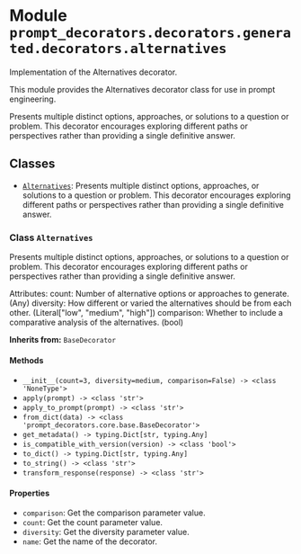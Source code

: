 # Module `prompt_decorators.decorators.generated.decorators.alternatives`

Implementation of the Alternatives decorator.

This module provides the Alternatives decorator class for use in prompt engineering.

Presents multiple distinct options, approaches, or solutions to a question or problem. This decorator encourages exploring different paths or perspectives rather than providing a single definitive answer.

## Classes

- [`Alternatives`](#class-alternatives): Presents multiple distinct options, approaches, or solutions to a question or problem. This decorator encourages exploring different paths or perspectives rather than providing a single definitive answer.

### Class `Alternatives`

Presents multiple distinct options, approaches, or solutions to a question or problem. This decorator encourages exploring different paths or perspectives rather than providing a single definitive answer.

Attributes:
    count: Number of alternative options or approaches to generate. (Any)
    diversity: How different or varied the alternatives should be from each other. (Literal["low", "medium", "high"])
    comparison: Whether to include a comparative analysis of the alternatives. (bool)

**Inherits from:** `BaseDecorator`

#### Methods

- `__init__(count=3, diversity=medium, comparison=False) -> <class 'NoneType'>`
- `apply(prompt) -> <class 'str'>`
- `apply_to_prompt(prompt) -> <class 'str'>`
- `from_dict(data) -> <class 'prompt_decorators.core.base.BaseDecorator'>`
- `get_metadata() -> typing.Dict[str, typing.Any]`
- `is_compatible_with_version(version) -> <class 'bool'>`
- `to_dict() -> typing.Dict[str, typing.Any]`
- `to_string() -> <class 'str'>`
- `transform_response(response) -> <class 'str'>`
#### Properties

- `comparison`: Get the comparison parameter value.
- `count`: Get the count parameter value.
- `diversity`: Get the diversity parameter value.
- `name`: Get the name of the decorator.
